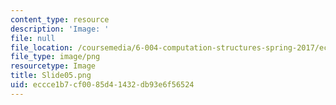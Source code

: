 ```yaml
---
content_type: resource
description: 'Image: '
file: null
file_location: /coursemedia/6-004-computation-structures-spring-2017/eccce1b7cf0085d41432db93e6f56524_Slide05.png
file_type: image/png
resourcetype: Image
title: Slide05.png
uid: eccce1b7-cf00-85d4-1432-db93e6f56524
---
```

